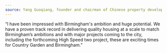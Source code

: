 ```yaml
---
source: Yang Guoqiang, founder and chairman of Chinese property development company, Country Garden
---
```

“I have been impressed with Birmingham's ambition and huge potential. We have a proven track record in delivering quality housing at a scale to match Birmingham’s ambitions and with major projects coming to the city, including the forthcoming High Speed two project, these are exciting times for Country Garden and Birmingham.”